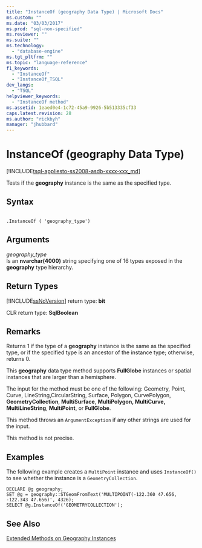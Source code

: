 ```yaml
---
title: "InstanceOf (geography Data Type) | Microsoft Docs"
ms.custom: ""
ms.date: "03/03/2017"
ms.prod: "sql-non-specified"
ms.reviewer: ""
ms.suite: ""
ms.technology: 
  - "database-engine"
ms.tgt_pltfrm: ""
ms.topic: "language-reference"
f1_keywords: 
  - "InstanceOf"
  - "InstanceOf_TSQL"
dev_langs: 
  - "TSQL"
helpviewer_keywords: 
  - "InstanceOf method"
ms.assetid: 1eaed0e4-1c72-45a9-9926-5b513335cf33
caps.latest.revision: 28
ms.author: "rickbyh"
manager: "jhubbard"
---
```

# InstanceOf (geography Data Type)
[!INCLUDE[tsql-appliesto-ss2008-asdb-xxxx-xxx_md](../../relational-databases/import-export/includes/tsql-appliesto-ss2008-asdb-xxxx-xxx-md.md)]

  Tests if the **geography** instance is the same as the specified type.  
  
## Syntax  
  
```  
  
.InstanceOf ( 'geography_type')  
```  
  
## Arguments  
 *geography_type*  
 Is an **nvarchar(4000)** string specifying one of 16 types exposed in the **geography** type hierarchy.  
  
## Return Types  
 [!INCLUDE[ssNoVersion](../../a9notintoc/includes/ssnoversion-md.md)] return type: **bit**  
  
 CLR return type: **SqlBoolean**  
  
## Remarks  
 Returns 1 if the type of a **geography** instance is the same as the specified type, or if the specified type is an ancestor of the instance type; otherwise, returns 0.  
  
 This **geography** data type method supports **FullGlobe** instances or spatial instances that are larger than a hemisphere.  
  
 The input for the method must be one of the following: Geometry, Point, Curve, LineString,CircularString, Surface, Polygon, CurvePolygon, **GeometryCollection**, **MultiSurface**, **MultiPolygon, MultiCurve, MultiLineString**, **MultiPoint**, or **FullGlobe**.  
  
 This method throws an `ArgumentException` if any other strings are used for the input.  
  
 This method is not precise.  
  
## Examples  
 The following example creates a `MultiPoint` instance and uses `InstanceOf()` to see whether the instance is a `GeometryCollection`.  
  
```  
DECLARE @g geography;  
SET @g = geography::STGeomFromText('MULTIPOINT(-122.360 47.656, -122.343 47.656)', 4326);  
SELECT @g.InstanceOf('GEOMETRYCOLLECTION');  
```  
  
## See Also  
 [Extended Methods on Geography Instances](../../t-sql/data-types/extended-methods-on-geography-instances.md)  
  
  